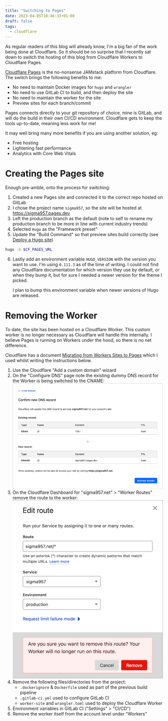 ```yaml
---
title: "Switching to Pages"
date: 2023-04-05T10:46:33+01:00
draft: false
tags: 
  - cloudflare
---
```


As regular readers of this blog will already know, I'm a big fan of the work being done at Cloudflare. So it should be no surprise that I recently sat down to switch the hosting of this blog from Cloudflare Workers to Cloudflare Pages.

[Cloudflare Pages](https://pages.cloudflare.com/) is the no-nonsense JAMstack platform from Cloudflare. The switch brings the following benefits to me:
* No need to maintain Docker images for `hugo` and `wrangler`
* No need to use GitLab CI to build, and then deploy the site
* No need to maintain the worker for the site
* Preview sites for each branch/commit

Pages connects directly to your git repository of choice, mine is GitLab, and will do the build in their own CI/CD environment. Cloudflare gets to keep the tools up-to-date, meaning less work for me!

It may well bring many more benefits if you are using another solution, eg:
* Free hosting
* Lightening fast performance
* Analytics with Core Web Vitals

# Creating the Pages site
Enough pre-amble, onto the process for switching:
1. Created a new Pages site and connected it to the correct repo hosted on GitLab
2. I chose the project name `sigma957`, so the site will be hosted at https://sigma957.pages.dev
3. Left the production branch as the default (note to self to rename my production branch to be more in line with current industry trends)
4. Selected `Hugo` as the "Framework preset"
5. Update the "Build Command" so that preview sites build correctly (see [Deploy a Hugo site](https://developers.cloudflare.com/pages/framework-guides/deploy-a-hugo-site))
```bash
hugo -b $CF_PAGES_URL
```
6. Lastly add an environment variable `HUGO_VERSION` with the version you want to use. I'm using `0.111.3` as of the time of writing. I could not find any Cloudflare documentation for which version they use by default, or when they bump it, but for sure I needed a newer version for the theme I picked.

    I plan to bump this environment variable when newer versions of Hugo are released.

# Removing the Worker
To date, the site has been hosted on a Cloudflare Worker. This custom worker is no longer necessary as Cloudflare will handle this internally. I believe Pages is running on Workers under the hood, so there is no net difference.

Cloudflare has a document [Migrating from Workers Sites to Pages](https://developers.cloudflare.com/pages/migrations/migrating-from-workers/) which I used whilst writing the instructions below.

1. Use the Cloudflare "Add a custom domain" wizard
2. On the "Configure DNS" page note the existing dummy DNS record for the Worker is being switched to the CNAME:
    ![Confirm new DNS record](confirm-new-dns-record.png)
3. On the Cloudflare Dashboard for "sigma957.net" > "Worker Routes" remove the route to the worker:
	![Remove worker route](remove-worker-route.png)
4. Remove the following files/directories from the project:
	* `.dockerignore` & `Dockerfile` used as part of the previous build pipeline
	* `.gitlab-ci.yml` used to configure GitLab CI
	* `worker-site` and `wrangler.toml` used to deploy the Cloudflare Worker
5. Environment variables in GitLab CI ("Settings" > "CI/CD")
6. Remove the worker itself from the account level under "Workers"

